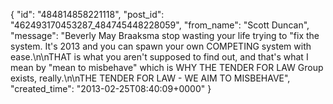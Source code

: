  {
   "id": "484814858221118",
   "post_id": "462493170453287_484745448228059",
   "from_name": "Scott Duncan",
   "message": "Beverly May Braaksma stop wasting your life trying to \"fix the system. It's 2013 and you can spawn your own COMPETING system with ease.\n\nTHAT is what you aren't supposed to find out, and that's what I mean by \"mean to misbehave\" which is WHY THE TENDER FOR LAW Group exists, really.\n\nTHE TENDER FOR LAW - WE AIM TO MISBEHAVE",
   "created_time": "2013-02-25T08:40:09+0000"
 }
